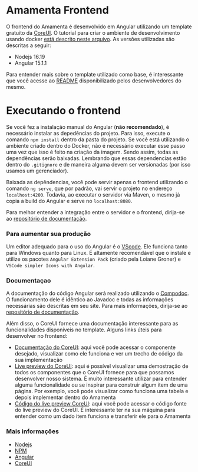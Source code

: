 # Amamenta Frontend

O frontend do Amamenta é desenvolvido em Angular utilizando um template gratuito da [CoreUI](https://coreui.io/angular/). O tutorial para criar o ambiente de desenvolvimento usando docker [está descrito neste arquivo](https://github.com/pad-ufes/dockerfiles/tree/main/dev). As versões utilizadas são descritas a seguir:

- Nodejs 16.19
- Angular 15.1.1

Para entender mais sobre o template utilizado como base, é interessante que você acesse ao [README](https://github.com/coreui/coreui-free-angular-admin-template) disponibilizado pelos desenvolvedores do mesmo.


# Executando o frontend

Se você fez a instalação manual do Angular (**não recomendado**), é necessário instalar as depedências do projeto. Para isso, execute o comando `npm install` dentro da pasta do projeto. Se você está utilizando o ambiente criado dentro do Docker, não é necessário executar esse passo uma vez que isso é feito na criação da imagem. Sendo assim, todas as dependências serão baixadas. Lembrando que essas dependencias estão dentro do `.gitignore` e de maneira alguma devem ser versionadas (por isso usamos um gerenciador). 

Baixada as depêndencias, você pode servir apenas o frontend utilizando o comando `ng serve`, que por padrão, vai servir o projeto no endereço `localhost:4200`. Todavia, ao executar o servidor via Maven, o mesmo já copia a build do Angular e serve no `localhost:8080`.

Para melhor entender a integração entre o servidor e o frontend, dirija-se ao [repositório de documentação](https://github.com/pad-ufes/docs).


### Para aumentar sua produção
Um editor adequado para o uso do Angular é o [VScode](https://code.visualstudio.com/). Ele funciona tanto para Windows quanto para Linux.
É altamente recomendável que o instale e utilize os pacotes `Angular Extension Pack` (criado pela Loiane Groner) e `VSCode simpler Icons with Angular`.

### Documentaçao
A documentação do código Angular será realizado utilizando o [Compodoc](https://compodoc.app/guides/getting-started.html). O funcionamento dele é idêntico ao Javadoc e todas as informações necessárias são descritas em seu site. Para mais informações, dirija-se ao [repositório de documentação](https://github.com/pad-ufes/docs).

Além disso, o CoreUI fornece uma documentação interessante para as funcionalidades disponíveis no template. Alguns links úteis para desenvolver no frontend:
- [Documentação do CoreUI](https://coreui.io/angular/docs/getting-started/introduction): aqui você pode acessar o componente desejado, visualizar como ele funciona e ver um trecho de código da sua implementação
- [Live preview do CoreUI](https://coreui.io/demos/angular/4.2/free/#/dashboard): aqui é possível visualizar uma demostração de todos os componentes que o CoreUI fornece para que possamos desenvolver nosso sistema. É muito interessante utilizar para entender alguma funcionalidade ou se inspirar para construir algum item de uma página. Por exemplo, você pode visualizar como funciona uma tabela e depois implementar dentro do Amamenta
- [Código do live preview CoreUI](https://github.com/coreui/coreui-free-angular-admin-template): aqui você pode acessar o código fonte do live preview do CoreUI. É interessante ter na sua máquina para entender como um dado item funciona e transferir ele para o Amamenta

### Mais informações
* [Nodejs](https://nodejs.org/en/)
* [NPM](https://docs.npmjs.com/cli/install)
* [Angular](https://angular.io/)
* [CoreUI](https://coreui.io/angular/)
